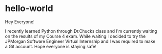 # hello-world

Hey Everyone! 

I recently learned Python through Dr.Chucks class and I'm currently waiting on the results of my Course 4 exam. While waiting I decided to try the JPMorgan Software Engineer Virtual Internship and I was required to make a Git account. Hope everyone is staying safe!
